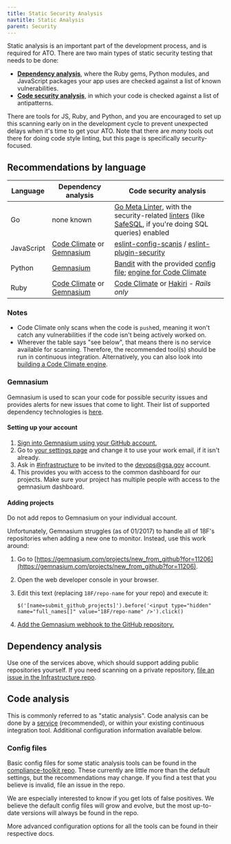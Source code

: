```yaml
---
title: Static Security Analysis
navtitle: Static Analysis
parent: Security
---
```


Static analysis is an important part of the development process, and is required for ATO. There are two main types of static security testing that needs to be done:

* [**Dependency analysis**](#dependency-analysis), where the Ruby gems, Python modules, and JavaScript packages your app uses are checked against a list of known vulnerabilities.
* [**Code security analysis**](#code-analysis), in which your code is checked against a list of antipatterns.

There are tools for JS, Ruby, and Python, and you are encouraged to set up this scanning early on in the development cycle to prevent unexpected delays when it's time to get your ATO. Note that there are _many_ tools out there for doing code style linting, but this page is specifically security-focused.

## Recommendations by language

Language | Dependency analysis | Code security analysis
--- | --- | ---
Go | none known | [Go Meta Linter](https://github.com/alecthomas/gometalinter), with the security-related [linters](https://github.com/alecthomas/gometalinter#supported-linters) (like [SafeSQL](https://github.com/stripe/safesql), if you're doing SQL queries) enabled
JavaScript | [Code Climate](https://docs.codeclimate.com/v1.0/docs/nodesecurity) or [Gemnasium](#gemnasium) | [eslint-config-scanjs](https://www.npmjs.com/package/eslint-config-scanjs) / [eslint-plugin-security](https://www.npmjs.com/package/eslint-plugin-security)
Python | [Gemnasium](#gemnasium) | [Bandit](https://github.com/openstack/bandit) with the provided [config file](https://github.com/18F/compliance-toolkit/blob/master/configs/static/.bandit); [engine for Code Climate](https://github.com/18F/codeclimate-bandit)
Ruby | [Code Climate](https://docs.codeclimate.com/v1.0/docs/bundler-audit) or [Gemnasium](#gemnasium) | [Code Climate](https://docs.codeclimate.com/v1.0/docs/brakeman) or [Hakiri](https://hakiri.io/) - _Rails only_

### Notes

* Code Climate only scans when the code is `push`ed, meaning it won't catch any vulnerabilities if the code isn't being actively worked on.
* Wherever the table says "see below", that means there is no service available for scanning. Therefore, the recommended tool(s) should be run in continuous integration. Alternatively, you can also look into [building a Code Climate engine](https://docs.codeclimate.com/docs/building-a-code-climate-engine).

### Gemnasium

Gemnasium is used to scan your code for possible security issues and provides alerts for new issues that come to light. Their list of supported dependency technologies is [here](http://support.gemnasium.com/knowledgebase/articles/1162735-what-dependency-technologies-are-you-supporting).

#### Setting up your account

1. [Sign into Gemnasium using your GitHub account.](https://gemnasium.com/login)
1. Go to [your settings page](https://gemnasium.com/settings) and change it to use your work email, if it isn't already.
1. Ask in [#infrastructure](https://gsa-tts.slack.com/messages/infrastructure/) to be invited to the devops@gsa.gov account.
1. This provides you with access to the common dashboard for our projects. Make sure your project has multiple people with access to the gemnasium dashboard.

#### Adding projects

Do not add repos to Gemnasium on your individual account.

Unfortunately, Gemnasium struggles (as of 01/2017) to handle all of 18F's repositories when adding a new one to monitor. Instead, use this work around:

1. Go to [https://gemnasium.com/projects/new_from_github?for=11206](https://gemnasium.com/projects/new_from_github?for=11206).
1. Open the web developer console in your browser.
1. Edit this text (replacing `18F/repo-name` for your repo) and execute it:

    ```
    $('[name=submit_github_projects]').before('<input type="hidden" name="full_names[]" value="18F/repo-name" />').click()
    ```

1. [Add the Gemnasium webhook to the GitHub repository.](http://support.gemnasium.com/knowledgebase/articles/829368-how-do-i-manually-create-a-webhook-on-github)

## Dependency analysis

Use one of the services above, which should support adding public repositories yourself. If you need scanning on a private repository, [file an issue in the Infrastructure repo](https://github.com/18F/Infrastructure/issues/new).

## Code analysis

This is commonly referred to as "static analysis". Code analysis can be done by a [service](#recommendations-by-language) (recommended), or within your existing continuous integration tool. Additional configuration information available below.

### Config files

Basic config files for some static analysis tools can be found in the [compliance-toolkit repo](https://github.com/18F/compliance-toolkit). These currently are little more than the default settings, but the recommendations may change. If you find a test that you believe is invalid, file an issue in the repo.

We are especially interested to know if you get lots of false positives. We believe the default config files will grow and evolve, but the most up-to-date versions will always be found in the repo.

More advanced configuration options for all the tools can be found in their respective docs.
